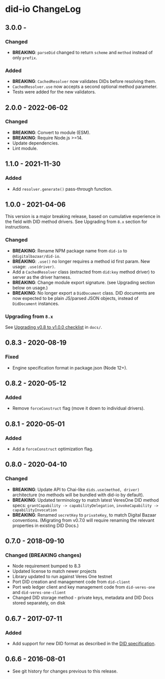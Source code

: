 # did-io ChangeLog

## 3.0.0 -

### Changed
- **BREAKING**: `parseDid` changed to return `scheme` and `method` instead of
  only `prefix`.

### Added
- **BREAKING**: `CachedResolver` now validates DIDs before resolving them.
- `CachedResolver.use` now accepts a second optional method parameter.
- Tests were added for the new validators.

## 2.0.0 - 2022-06-02

### Changed
- **BREAKING**: Convert to module (ESM).
- **BREAKING**: Require Node.js >=14.
- Update dependencies.
- Lint module.

## 1.1.0 - 2021-11-30

### Added
- Add `resolver.generate()` pass-through function.

## 1.0.0 - 2021-04-06

This version is a major breaking release, based on cumulative experience in
the field with DID method drivers. See Upgrading from `8.x` section for
instructions.

### Changed
- **BREAKING**: Rename NPM package name from `did-io` to `@digitalbazaar/did-io`.
- **BREAKING**: `.use()` no longer requires a method id first param. New usage:
  `.use(driver)`.
- Add a `CachedResolver` class (extracted from `did:key` method driver) to
  server as the driver harness.
- **BREAKING**: Change module export signature. (see Upgrading section below
  on usage.)
- **BREAKING**: No longer export a `DidDocument` class. DID documents are now
  expected to be plain JS/parsed JSON objects, instead of `DidDocument`
  instances.

### Upgrading from `8.x`

See [Upgrading v0.8 to v1.0.0 checklist](docs/upgrading-0.8-to-1.0.md) in `docs/`.

## 0.8.3 - 2020-08-19

### Fixed
- Engine specification format in package.json (Node 12+).

## 0.8.2 - 2020-05-12

### Added
- Remove `forceConstruct` flag (move it down to individual drivers).

## 0.8.1 - 2020-05-01

### Added
- Add a `forceConstruct` optimization flag.

## 0.8.0 - 2020-04-10

### Changed

- **BREAKING**: Update API to Chai-like `dids.use(method, driver)` architecture
  (no methods will be bundled with did-io by default).
- **BREAKING**: Updated terminology to match latest VeresOne DID method specs:
  `grantCapability -> capabilityDelegation`,
  `invokeCapability -> capabilityInvocation`
- **BREAKING**: Renamed `secretKey` to `privateKey`, to match Digital
  Bazaar conventions. (Migrating from v0.7.0 will require renaming the relevant properties in existing DID Docs.)

## 0.7.0 - 2018-09-10

### Changed (BREAKING changes)
- Node requirement bumped to 8.3
- Updated license to match newer projects
- Library updated to run against Veres One testnet
- Port DID creation and management code from `did-client`
- Port web ledger client and key management code from `did-veres-one` and
  `did-veres-one-client`
- Changed DID storage method - private keys, metadata and DID Docs stored
  separately, on disk

## 0.6.7 - 2017-07-11

### Added
- Add support for new DID format as described in the [DID specification].

## 0.6.6 - 2016-08-01

- See git history for changes previous to this release.

[DID specification]: https://opencreds.github.io/did-spec/#the-generic-did-scheme
